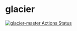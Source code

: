 # glacier
[![glacier-master Actions Status](https://github.com/lilin-yang/glacier/workflows/build/badge.svg)](https://github.com/lilin-yang/glacier/actions)
